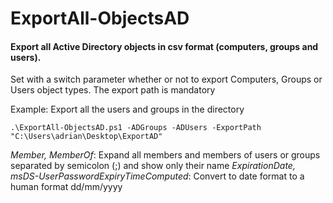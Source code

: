# ExportAll-ObjectsAD
#### Export all Active Directory objects in csv format (computers, groups and users).

Set with a switch parameter whether or not to export Computers, Groups or Users object types. The export path is mandatory

Example: Export all the users and groups in the directory
```
.\ExportAll-ObjectsAD.ps1 -ADGroups -ADUsers -ExportPath "C:\Users\adrian\Desktop\ExportAD"
```

*Member, MemberOf*: Expand all members and members of users or groups separated by semicolon (;) and show only their name
*ExpirationDate, msDS-UserPasswordExpiryTimeComputed*: Convert to date format to a human format dd/mm/yyyy